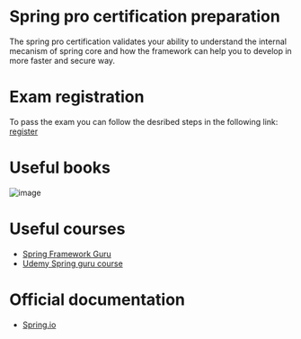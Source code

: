 # Spring pro certification preparation
The spring pro certification validates your ability to understand the internal mecanism of spring core and how the framework can help you to develop in more faster and secure way.

# Exam registration
To pass the exam you can follow the desribed steps in the following link: [register](https://www.vmware.com/learning/certification/spring-pro-develop-exam.html)

# Useful books
![image](https://user-images.githubusercontent.com/45130488/190497220-98a89fcf-93e1-4ae1-9759-2a7d07ea53aa.png)


# Useful courses
- [Spring Framework Guru](https://springframework.guru/)
- [Udemy Spring guru course](https://www.udemy.com/course/spring-framework-5-beginner-to-guru/)

# Official documentation
- [Spring.io](https://spring.io/)
